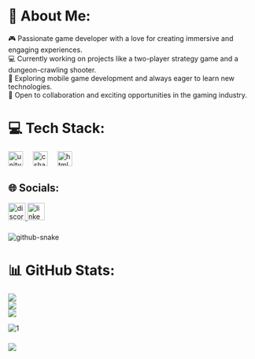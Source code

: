 # 💫 About Me:
🎮 Passionate game developer with a love for creating immersive and engaging experiences.<br>💻 Currently working on projects like a two-player strategy game and a dungeon-crawling shooter.<br>📱 Exploring mobile game development and always eager to learn new technologies.<br>🚀 Open to collaboration and exciting opportunities in the gaming industry.

# 💻 Tech Stack:
<div align="left">
  <img src="https://cdn.jsdelivr.net/gh/devicons/devicon/icons/unity/unity-original.svg" height="30" alt="unity logo"  />
  <img width="12" />
  <img src="https://cdn.jsdelivr.net/gh/devicons/devicon/icons/csharp/csharp-original.svg" height="30" alt="csharp logo"  />
  <img width="12" />
  <img src="https://cdn.jsdelivr.net/gh/devicons/devicon/icons/html5/html5-original.svg" height="30" alt="html5 logo"  />
</div>

###

## 🌐 Socials:
<div align="left">
  <a href="discordapp.com/users/894609918563348540" target="_blank">
    <img src="https://img.shields.io/static/v1?message=Discord&logo=discord&label=&color=7289DA&logoColor=white&labelColor=&style=for-the-badge" height="35" alt="discord logo"  />
  </a>
  <a href="www.linkedin.com/in/bartosz-czemerys-1240502a3" target="_blank">
    <img src="https://img.shields.io/static/v1?message=LinkedIn&logo=linkedin&label=&color=0077B5&logoColor=white&labelColor=&style=for-the-badge" height="35" alt="linkedin logo"  />
  </a>
</div>

###

<picture>
  <source media="(prefers-color-scheme: dark)" srcset="https://raw.githubusercontent.com/tobiasmeyhoefer/tobiasmeyhoefer/output/github-snake-dark.svg" />
  <source media="(prefers-color-scheme: light)" srcset="https://raw.githubusercontent.com/tobiasmeyhoefer/tobiasmeyhoefer/output/github-snake.svg" />
  <img alt="github-snake" src="https://raw.githubusercontent.com/tobiasmeyhoefer/tobiasmeyhoefer/output/github-snake.svg" />
</picture>

###

# 📊 GitHub Stats:
![](https://github-readme-stats.vercel.app/api?username=bartek25822&theme=dark&hide_border=false&include_all_commits=false&count_private=false)<br/>
![](https://github-readme-streak-stats.herokuapp.com/?user=bartek25822&theme=dark&hide_border=false)<br/>
![](https://github-readme-stats.vercel.app/api/top-langs/?username=bartek25822&theme=dark&hide_border=false&include_all_commits=false&count_private=false&layout=compact)


![1](https://github.com/user-attachments/assets/e3c30134-5a00-429d-b855-a26b35de3dde)

###

[![](https://visitcount.itsvg.in/api?id=bartek25822&icon=0&color=0)](https://visitcount.itsvg.in)
